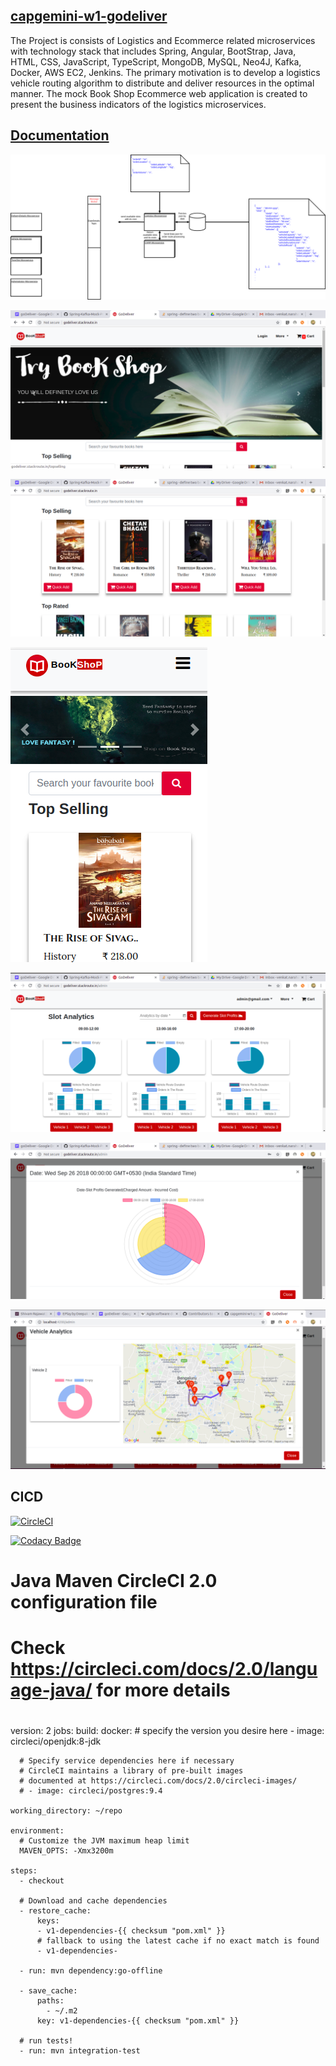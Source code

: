 ## [capgemini-w1-godeliver](https://github.com/venkat-narahari/capgemini-w1-godeliver)

The Project is consists of Logistics and Ecommerce related microservices with technology stack that includes Spring, Angular, BootStrap, Java, HTML, CSS, JavaScript, TypeScript, MongoDB, MySQL, Neo4J, Kafka, Docker, AWS EC2, Jenkins.
The primary motivation is to develop a logistics vehicle routing algorithm to distribute and deliver resources in the optimal manner. The mock Book Shop Ecommerce web application is created to present the business indicators of the logistics microservices.

## [Documentation](https://drive.google.com/file/d/1lX8qhK-x3icp_Jse0DC9kwfacq3GwyYb/view?usp=sharing)

 ![Logistics Architecture](/docs/img/LogisticsArchitecture.png)
 
 ![Book Shop Home Page](/docs/img/BookShopHomePage.png)

 ![Book Shop Book Store](/docs/img/BookShopBooks.png)

 ![Book Shop Mobile Site](/docs/img/BookShopHomePageMobileVersion.png)

 ![Logistics Visualization 01](/docs/img/LogisticsVisualization01.png)

 ![Logistics Visualization 02](/docs/img/LogisticsVisualization02.png)
 
 ![Logistics Visualization 03](/docs/img/LogisticsVisualization03.png)
 

## CICD
[![CircleCI](https://circleci.com/gh/stackroute/capgemini-w1-godeliver.svg?style=svg)](https://circleci.com/gh/stackroute/capgemini-w1-godeliver)

[![Codacy Badge](https://api.codacy.com/project/badge/Grade/a00da8809a034f3fa8259cf2991e1fb2)](https://www.codacy.com/app/MeghnaW19/capgemini-w1-godeliver?utm_source=github.com&amp;utm_medium=referral&amp;utm_content=stackroute/capgemini-w1-godeliver&amp;utm_campaign=Badge_Grade)

# Java Maven CircleCI 2.0 configuration file
#
# Check https://circleci.com/docs/2.0/language-java/ for more details
#
version: 2
jobs:
  build:
    docker:
      # specify the version you desire here
      - image: circleci/openjdk:8-jdk
      
      # Specify service dependencies here if necessary
      # CircleCI maintains a library of pre-built images
      # documented at https://circleci.com/docs/2.0/circleci-images/
      # - image: circleci/postgres:9.4

    working_directory: ~/repo

    environment:
      # Customize the JVM maximum heap limit
      MAVEN_OPTS: -Xmx3200m
    
    steps:
      - checkout

      # Download and cache dependencies
      - restore_cache:
          keys:
          - v1-dependencies-{{ checksum "pom.xml" }}
          # fallback to using the latest cache if no exact match is found
          - v1-dependencies-

      - run: mvn dependency:go-offline

      - save_cache:
          paths:
            - ~/.m2
          key: v1-dependencies-{{ checksum "pom.xml" }}
        
      # run tests!
      - run: mvn integration-test
